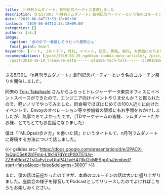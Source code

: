 ```yaml
---
title: 『n月刊ラムダノート』創刊記念パーティに登壇しました
description: さる5/30に『n月刊ラムダノート』創刊記念パーティーという名のコルーチン祭りを開催しました。
date: '2019-06-04T13:33:18+09:00'
lastmod: '2019-06-04T13:33:18+09:00'
categories: []
authors: [aki]
image:
  caption: '会の中で一番嬉しそうだった鹿野さん'
  focal_point: Smart
keywords: [ノート, コルーチン, 月刊, イベント, 記念, 寄稿, 創刊, お世話になりました, mlops, 祭り]
recommendations: [/post/2019-03-29_ngekkan-lambda-note-article/, /post/2006-07-28-xia-nanode/,
  /post/2018-10-19_treasure-data-------plazma-tech-talk-------3c901d92e973/]
---
```


さる5/30に『n月刊ラムダノート』創刊記念パーティーという名のコルーチン祭りを開催しました。

同僚の [Toru Takahashi](https://medium.com/u/6435ab79ba27) さんからふらっとトレジャーデータ東京オフィスにイベントスペースができたので、エンジニア向けイベントやりませんか？と振られたので、軽いノリでやってみました。同会場でほぼはじめての100人近くに向けたイベントで、Envoyのオペレーション等々参加者の皆様にもお手間をおかけしましたが、無事できてよかったです。（TDマーケチームの皆様、ラムダノートたかお様、とてもとてもお世話になりました）

僕は『「MLOpsの歩き方」を書いた話』というタイトルで、n月刊ラムダノートに寄稿する方法について話しました。

{{< gslides src="https://docs.google.com/presentation/d/e/2PACX-1vQgiC5eK2b1Fms-L1tk167dYnzPGXTE1Uv-ZZBp9IdxfZTsOaFvLovUtuP4LhvH47jfkt2cMESpp1hJ/embed?start=false&loop=false&delayms=3000" >}}

また、僕の話は前座だったのですが、本命のコルーチンの話は大いに盛り上がりました。座談会の様子を録音してPodcastとしてリリースしたのでよければこちらもお楽しみください。

<div class="iframely-embed"><div class="iframely-responsive" style="height: 140px; padding-bottom: 0;"><a href="https://randomfacts.club/2" data-iframely-url="//iframely.net/0YD4Idm"></a></div></div><script async src="//iframely.net/embed.js" charset="utf-8"></script>
